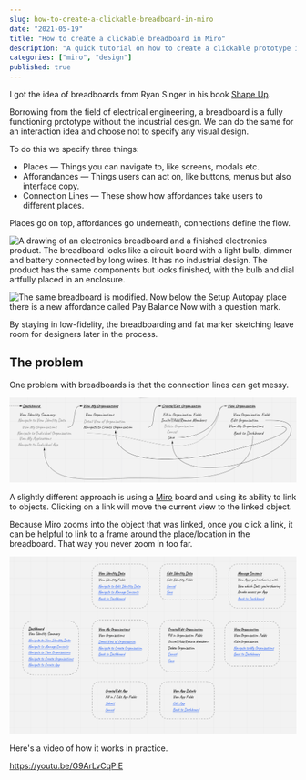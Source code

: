 ```yaml
---
slug: how-to-create-a-clickable-breadboard-in-miro
date: "2021-05-19"
title: "How to create a clickable breadboard in Miro"
description: "A quick tutorial on how to create a clickable prototype in Miro"
categories: ["miro", "design"]
published: true
---
```


I got the idea of breadboards from Ryan Singer in his book [Shape Up](https://basecamp.com/shapeup).

Borrowing from the field of electrical engineering, a breadboard is a fully functioning prototype without the industrial design. We can do the same for an interaction idea and choose not to specify any visual design.

To do this we specify three things:

- Places — Things you can navigate to, like screens, modals etc.
- Afforandances — Things users can act on, like buttons, menus but also interface copy.
- Connection Lines — These show how affordances take users to different places.

Places go on top, affordances go underneath, connections define the flow.

![A drawing of an electronics breadboard and a finished electronics product. The breadboard looks like a circuit board with a light bulb, dimmer and battery connected by long wires. It has no industrial design. The product has the same components but looks finished, with the bulb and dial artfully placed in an enclosure.](https://basecamp.com/assets/books/shapeup/1.3/ee_breadboard-f576c579fcb3f3865a3004c9e9e53fd0c97fa14e65a7b81af3ec6fbfe7b31832.png)

![The same breadboard is modified. Now below the Setup Autopay place there is a new affordance called Pay Balance Now with a question mark.](https://basecamp.com/assets/books/shapeup/1.3/invoice_breadboard_5-b336abd287b752f0f38c15546d2d7a7981b9182733f1a0a9e8be4be4886a65be.png)

By staying in low-fidelity, the breadboarding and fat marker sketching leave room for designers later in the process.

## The problem

One problem with breadboards is that the connection lines can get messy.

![](images/messy-connections.png)

A slightly different approach is using a [Miro](https://miro.com) board and using its ability to link to objects. Clicking on a link will move the current view to the linked object.

Because Miro zooms into the object that was linked, once you click a link, it can be helpful to link to a frame around the place/location in the breadboard. That way you never zoom in too far.

![](images/all-locations.png)

Here's a video of how it works in practice.

https://youtu.be/G9ArLvCqPiE
